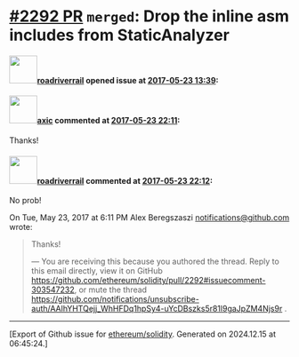 # [\#2292 PR](https://github.com/ethereum/solidity/pull/2292) `merged`: Drop the inline asm includes from StaticAnalyzer

#### <img src="https://avatars.githubusercontent.com/u/614752?u=1565826f2b2d74054639e6500236b073aa10f81a&v=4" width="50">[roadriverrail](https://github.com/roadriverrail) opened issue at [2017-05-23 13:39](https://github.com/ethereum/solidity/pull/2292):



#### <img src="https://avatars.githubusercontent.com/u/20340?v=4" width="50">[axic](https://github.com/axic) commented at [2017-05-23 22:11](https://github.com/ethereum/solidity/pull/2292#issuecomment-303547232):

Thanks!

#### <img src="https://avatars.githubusercontent.com/u/614752?u=1565826f2b2d74054639e6500236b073aa10f81a&v=4" width="50">[roadriverrail](https://github.com/roadriverrail) commented at [2017-05-23 22:12](https://github.com/ethereum/solidity/pull/2292#issuecomment-303547460):

No prob!

On Tue, May 23, 2017 at 6:11 PM Alex Beregszaszi <notifications@github.com>
wrote:

> Thanks!
>
> —
> You are receiving this because you authored the thread.
> Reply to this email directly, view it on GitHub
> <https://github.com/ethereum/solidity/pull/2292#issuecomment-303547232>,
> or mute the thread
> <https://github.com/notifications/unsubscribe-auth/AAlhYHTQejj_WhHFDq1hpSy4-uYcDBszks5r81l9gaJpZM4Njs9r>
> .
>


-------------------------------------------------------------------------------



[Export of Github issue for [ethereum/solidity](https://github.com/ethereum/solidity). Generated on 2024.12.15 at 06:45:24.]
